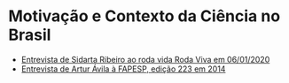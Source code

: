 # Motivação e Contexto da Ciência no Brasil #

* [Entrevista de Sidarta Ribeiro ao roda vida Roda Viva em 06/01/2020](https://www.youtube.com/watch?v=E4pO_h3D6jU)
* [Entrevista de Artur Ávila à FAPESP, edição 223 em 2014](https://revistapesquisa.fapesp.br/2014/09/16/o-homem-que-calcula/)
